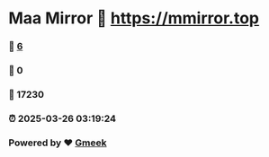 # Maa Mirror :link: https://mmirror.top 
### :page_facing_up: [6](https://mmirror.top/tag.html) 
### :speech_balloon: 0 
### :hibiscus: 17230 
### :alarm_clock: 2025-03-26 03:19:24 
### Powered by :heart: [Gmeek](https://github.com/Meekdai/Gmeek)
